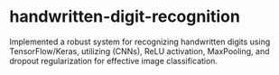 # handwritten-digit-recognition
 Implemented a robust system for recognizing handwritten digits using TensorFlow/Keras, utilizing  (CNNs), ReLU activation, MaxPooling, and dropout regularization for effective image classification. 
